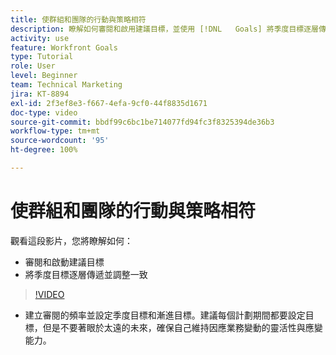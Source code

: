 ```yaml
---
title: 使群組和團隊的行動與策略相符
description: 瞭解如何審閱和啟用建議目標，並使用 [!DNL   Goals] 將季度目標逐層傳遞再調整一致。
activity: use
feature: Workfront Goals
type: Tutorial
role: User
level: Beginner
team: Technical Marketing
jira: KT-8894
exl-id: 2f3ef8e3-f667-4efa-9cf0-44f8835d1671
doc-type: video
source-git-commit: bbdf99c6bc1be714077fd94fc3f8325394de36b3
workflow-type: tm+mt
source-wordcount: '95'
ht-degree: 100%

---
```


# 使群組和團隊的行動與策略相符

觀看這段影片，您將瞭解如何：

* 審閱和啟動建議目標
* 將季度目標逐層傳遞並調整一致

>[!VIDEO](https://video.tv.adobe.com/v/3432165/?quality=12&learn=on&enablevpops=1&captions=chi_hant)

<!--
Pro-tips graphic
-->

* 建立審閱的頻率並設定季度目標和漸進目標。建議每個計劃期間都要設定目標，但是不要著眼於太遠的未來，確保自己維持因應業務變動的靈活性與應變能力。
